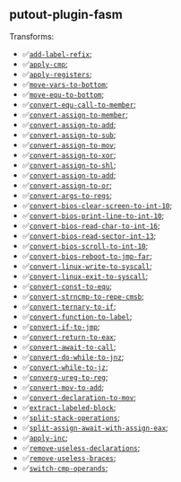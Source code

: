 ## putout-plugin-fasm

Transforms:

- ✅[`add-label-refix`](https://putout.cloudcmd.io/#/gist/2123b2e3a71354a60f65e11e5f809c24/19c063b0fd95f2198f76daf43c466c3ad846e37a);
- ✅[`apply-cmp`](https://putout.cloudcmd.io/#/gist/d1520a4277ef2149bfc98d777108d400/99853b56f55c65c8e965d06740127d78288f5aa7);
- ✅[`apply-registers`](https://putout.cloudcmd.io/#/gist/7219eaf624623d9a80d3e8f90bb3a498/8f2606c8f5ef483ed9ec5cecbaaa041e6e327455);
- ✅[`move-vars-to-bottom`](https://putout.cloudcmd.io/#/gist/3e3b83e6e23650d819e56b88f961051c/89ef3eafd926e14736ddc244d044de47709c8b69);
- ✅[`move-equ-to-bottom`](https://putout.cloudcmd.io/#/gist/de37a39902edaa97b981d7484dd67052/70c423b9d177774482bd4dacbafd8723defb2f3a);
- ✅[`convert-equ-call-to-member`](https://putout.cloudcmd.io/#/gist/94c8110db310e6979c2fdc1c9311337a/6a17fab68cdf7adbd17952b7fead658599489c9c);
- ✅[`convert-assign-to-member`](https://putout.cloudcmd.io/#/gist/7624d8ad5507586ba4ba25f30a9ae26b/085ae7ea6a1c449013fd5806c390ac1ce5eb1c17);
- ✅[`convert-assign-to-add`](https://putout.cloudcmd.io/#/gist/043e2fec17734c5671a8528091d1275b/f200da1222cdd86fee5fd3125a67f2d0703391d7);
- ✅[`convert-assign-to-sub`](https://putout.cloudcmd.io/#/gist/6543aba90ae4ac95b5fb7a79c0314f25/9eb8259ffa611b714ebd4b2e7be5ca124aae7e18);
- ✅[`convert-assign-to-mov`](https://putout.cloudcmd.io/#/gist/1e4a2f439d20fe7cad91d75881bce08a/e5dc7cad875e4be3faafb47f384115cf28a62d25);
- ✅[`convert-assign-to-xor`](https://putout.cloudcmd.io/#/gist/1e4a2f439d20fe7cad91d75881bce08a/e5dc7cad875e4be3faafb47f384115cf28a62d2);
- ✅[`convert-assign-to-shl`](https://putout.cloudcmd.io/#/gist/e7b609200727bb78cfa073c0c1220c46/da0309ac125855533f7e0baa332b0670fd46f6b2);
- ✅[`convert-assign-to-add`](https://putout.cloudcmd.io/#/gist/0e35a6cf08cb74aafa30810133bfa062/91f9cdf97b3884747e1c0a0b9521a8fc6cd067b2);
- ✅[`convert-assign-to-or`](https://putout.cloudcmd.io/#/gist/a456caa9f956fdb8b19f21065de96209/c411fb6937fd37d5d97cd72a2740b897b0c30092);
- ✅[`convert-args-to-regs`](https://putout.cloudcmd.io/#/gist/7d76d789c35b33dfacc149e32214537f/c35a2f0fe80b6a4c00bbb99249562069d072fc64);
- ✅[`convert-bios-clear-screen-to-int-10`](https://putout.cloudcmd.io/#/gist/602d579a76cf38b5927f0207ee4bcf98/a31a08ce34e4a83ca909a9afc2ec76533ded8c82);
- ✅[`convert-bios-print-line-to-int-10`](https://putout.cloudcmd.io/#/gist/d87efe4df8f505162e7d922c4fbacd9b/24b97107a50d00df0f012fed507d47aafb5109e2);
- ✅[`convert-bios-read-char-to-int-16`](https://putout.cloudcmd.io/#/gist/d87efe4df8f505162e7d922c4fbacd9b/af89e4d564811f38b703f482469f5d874a17bad0);
- ✅[`convert-bios-read-sector-int-13`](https://putout.cloudcmd.io/#/gist/6ae8820756ba1af043f93f3bdb49360e/a575cf6f5432ca215838795c2617c161f2b981cb);
- ✅[`convert-bios-scroll-to-int-10`](https://putout.cloudcmd.io/#/gist/d87efe4df8f505162e7d922c4fbacd9b/95520a650428a2defd77a65ffc255a073540d902);
- ✅[`convert-bios-reboot-to-jmp-far`](https://putout.cloudcmd.io/#/gist/44a87987c4d6d3130b5004f8818a3454/4c6dd61184b46c60b8d8dc653232d567238ea865);
- ✅[`convert-linux-write-to-syscall`](https://putout.cloudcmd.io/#/gist/f036440b0d8c59b32af823511cfea395/b4483ea5a2731c3cff571ce7a6cf45e77f8b49be);
- ✅[`convert-linux-exit-to-syscall`](https://putout.cloudcmd.io/#/gist/f94a1ce412b33d8e259a9024a0666600/926ae2e4906f6bcacce61725055d429a840d7d3d);
- ✅[`convert-const-to-equ`](https://putout.cloudcmd.io/#/gist/c0d18aa7138e0e238d41051a2929311a/b45ad43ce7738390f6af9479536b145fdaebf84c);
- ✅[`convert-strncmp-to-repe-cmsb`](https://putout.cloudcmd.io/#/gist/397388e71e71442d3dd5bebd3a424da6/8eb60aaaf4b5afb85f87ddcd0af51266db158263);
- ✅[`convert-ternary-to-if`](https://putout.cloudcmd.io/#/gist/4a48fb3a515ef5947032f344b65a0db3/18cf1b250156953febbb8ac5652ce8f40b1192b7);
- ✅[`convert-function-to-label`](https://putout.cloudcmd.io/#/gist/415829430c67b2824c26901b2cc89fb0/ed8a2186889a0135302bbb64fee0a9ce2d084800);
- ✅[`convert-if-to-jmp`](https://putout.cloudcmd.io/#/gist/415829430c67b2824c26901b2cc89fb0/ed8a2186889a0135302bbb64fee0a9ce2d084800);
- ✅[`convert-return-to-eax`](https://putout.cloudcmd.io/#/gist/72dfce2332d04829b70703b389464840/75d1d02c87506a2125e44ee24797240293a3a27b);
- ✅[`convert-await-to-call`](https://putout.cloudcmd.io/#/gist/0ec93b79f05e36b8ed54e79acd5813d1/e1210ac63069d81dd5f679b324ad82b49a2f25ad);
- ✅[`convert-do-while-to-jnz`](https://putout.cloudcmd.io/#/gist/fe11c0afb23c53585fcb55189593a07a/f194c349cd774d5ab49e0e198c2855e1bb8be6ac);
- ✅[`convert-while-to-jz`](https://putout.cloudcmd.io/#/gist/6be739dd8e167c8a1b1a72a1830a4920/c24d22911ea61d74fb5391c4cc31821da4055116);
- ✅[`converg-ureg-to-reg`](https://putout.cloudcmd.io/#/gist/794275bc0cf83432615333b1e41f1975/bac80042b461cb09d8f83402de6fd1f1dafb465c);
- ✅[`convert-mov-to-add`](https://putout.cloudcmd.io/#/gist/2f03076ac9a794c880fcbadcc1cd502d/145f3e930f9514b79adc47076354f2203476607f);
- ✅[`convert-declaration-to-mov`](https://putout.cloudcmd.io/#/gist/184b75da1a92ae554b522d004c520017/689ff370e4b20204957a22f499d6f963614b7afb);
- ✅[`extract-labeled-block`](https://putout.cloudcmd.io/#/gist/033921790a761eef2361aa8b4708e29e/e0e0eb1aa41791c2c01e858f7c198f1a408c6418);
- ✅[`split-stack-operations`](https://putout.cloudcmd.io/#/gist/e7b609200727bb78cfa073c0c1220c46/da0309ac125855533f7e0baa332b0670fd46f6b2);
- ✅[`split-assign-await-with-assign-eax`](https://putout.cloudcmd.io/#/gist/ad1520cf5e626eb1cc01befa9e900cd1/9392f49641b09d50ea2d29d514b3ab253b21897c);
- ✅[`apply-inc`](https://putout.cloudcmd.io/#/gist/467983456ef5496f892e74d0972f56a7/f1836597cb21bd7955f6fd62412ff360ad2cafc8);
- ✅[`remove-useless-declarations`](https://putout.cloudcmd.io/#/gist/9045b99fbb58a53047dec060d3f143cf/d858e357b7b1e01f366943ed8887e8dc26bb37d8);
- ✅[`remove-useless-braces`](https://putout.cloudcmd.io/#/gist/140689014540d48d501c1fa50b3694ca/e1521db4f951c38c17a6c3af46456c47f1f3a1a8);
- ✅[`switch-cmp-operands`](https://putout.cloudcmd.io/#/gist/cdf71331f1024c9c966d4756c6159684/9d3f2ebeb41cd096de7919f0c39bc75cbaf5ce0c);
